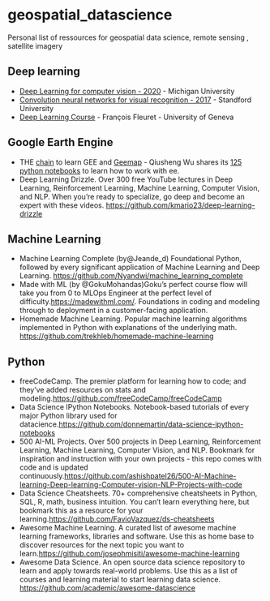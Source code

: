# geospatial_datascience
Personal list of ressources for geospatial data science, remote sensing , satellite imagery


## Deep learning
- [Deep Learning for computer vision - 2020](https://www.youtube.com/playlist?list=PL5-TkQAfAZFbzxjBHtzdVCWE0Zbhomg7r) - Michigan University
- [Convolution neural networks for visual recognition - 2017](https://www.youtube.com/playlist?list=PL3FW7Lu3i5JvHM8ljYj-zLfQRF3EO8sYv) - Standford University
- [Deep Learning Course](https://fleuret.org/dlc/) - François Fleuret - University of Geneva



## Google Earth Engine

- THE [chain](https://youtube.com/playlist?list=PLAxJ4-o7ZoPfIzzZRHOgPOaUM0J9hhv0N) to learn GEE and [Geemap](https://geemap.org/)  - Qiusheng Wu shares its [125 python notebooks](https://geemap.org/) to learn how to work with ee. 
- Deep Learning Drizzle. Over 300 free YouTube lectures in Deep Learning, Reinforcement Learning, Machine Learning, Computer Vision, and NLP. When you’re ready to specialize, go deep and become an expert with these videos. https://github.com/kmario23/deep-learning-drizzle


## Machine Learning

- Machine Learning Complete (by@Jeande_d) Foundational Python, followed by every significant application of Machine Learning and Deep Learning. https://github.com/Nyandwi/machine_learning_complete
- Made with ML (by @GokuMohandas)Goku’s perfect course flow will take you from 0 to MLOps Engineer at the perfect level of difficulty.https://madewithml.com/. Foundations in coding and modeling through to deployment in a customer-facing application.
- Homemade Machine Learning. Popular machine learning algorithms implemented in Python with explanations of the underlying math. https://github.com/trekhleb/homemade-machine-learning

## Python

- freeCodeCamp. The premier platform for learning how to code; and they’ve added resources on stats and modeling.https://github.com/freeCodeCamp/freeCodeCamp
- Data Science IPython Notebooks. Notebook-based tutorials of every major Python library used for datacience.https://github.com/donnemartin/data-science-ipython-notebooks
- 500 AI-ML Projects. Over 500 projects in Deep Learning, Reinforcement Learning, Machine Learning, Computer Vision, and NLP. Bookmark for inspiration and instruction with your own projects - this repo comes with code and is updated continuously.https://github.com/ashishpatel26/500-AI-Machine-learning-Deep-learning-Computer-vision-NLP-Projects-with-code 
- Data Science Cheatsheets. 70+ comprehensive cheatsheets in Python, SQL, R, math, business intuition. You can’t learn everything here, but bookmark this as a resource for your learning.https://github.com/FavioVazquez/ds-cheatsheets
- Awesome Machine Learning. A curated list of awesome machine learning frameworks, libraries and software. Use this as home base to discover resources for the next topic you want to learn.https://github.com/josephmisiti/awesome-machine-learning
- Awesome Data Science. An open source data science repository to learn and apply towards real-world problems. Use this as a list of courses and learning material to start learning data science. https://github.com/academic/awesome-datascience
